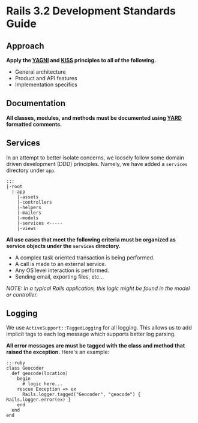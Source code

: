 # Rails 3.2 Development Standards Guide

## Approach

**Apply the [YAGNI](http://en.wikipedia.org/wiki/You_ain't_gonna_need_it) and [KISS](http://en.wikipedia.org/wiki/KISS_principle) principles to all of the following.**

* General architecture
* Product and API features
* Implementation specifics

## Documentation

**All classes, modules, and methods must be documented using [YARD](http://yardoc.org/) formatted comments.**

## Services

In an attempt to better isolate concerns, we loosely follow some domain driven development (DDD) principles.
Namely, we have added a `services` directory under `app`.

    :::
    |-root
      |-app
        |-assets
        |-controllers
        |-helpers
        |-mailers
        |-models
        |-services <-----
        |-views

**All use cases that meet the following criteria must be organized as service objects under the `services` directory.**

* A complex task oriented transaction is being performed.
* A call is made to an external service.
* Any OS level interaction is performed.
* Sending email, exporting files, etc...

*NOTE: In a typical Rails application, this logic might be found in the model or controller.*

## Logging

We use `ActiveSupport::TaggedLogging` for all logging. This allows us to add implicit tags to each log message which supports better log parsing.

**All error messages are must be tagged with the class and method that raised the exception.** Here's an example:

    :::ruby
    class Geocoder
      def geocode(location)
        begin
          # logic here...
        rescue Exception => ex
          Rails.logger.tagged("Geocoder", "geocode") { Rails.logger.error(ex) }
        end
      end
    end
